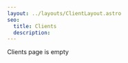 ```yaml
---
layout: ../layouts/ClientLayout.astro
seo:
  title: Clients
  description:
---
```


Clients page is empty
